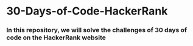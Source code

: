 # 30-Days-of-Code-HackerRank
### In this repository, we will solve the challenges of 30 days of code on the HackerRank website
